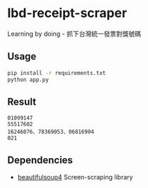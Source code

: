 # lbd-receipt-scraper

Learning by doing - 抓下台灣統一發票對獎號碼

## Usage

```bash
pip install -r requirements.txt
python app.py
```

## Result

```
01099147
55517602
16246076、78369053、06816904
021
```

## Dependencies

- [beautifulsoup4](http://www.crummy.com/software/BeautifulSoup/bs4/) Screen-scraping library
